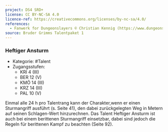 ```yaml
---
project: DS4 SRD+
license: CC BY-NC-SA 4.0
licence-ref: https://creativecommons.org/licenses/by-nc-sa/4.0/
references: 
  - Fanwerk for Dungeonslayers © Christian Kennig (https://www.dungeonslayers.net/)
source: Bruder Grimms Talentpaket 1
---
```


### Heftiger Ansturm

- Kategorie: #Talent
- Zugangsstufen:
  - KRI 4 (III)
  - BER 12 (V)
  - KMÖ 14 (III)
  - KRZ 14 (III)
  - PAL 10 (V)

Einmal alle 24 h pro Talentrang kann der Charakter,wenn er einen Sturmangriff ausführt (s. Seite 41), den dabei zurückgelegten Weg in Metern auf seinen Schlagen-Wert hinzurechnen. Das Talent Heftiger Ansturm ist auch bei einem berittenen Sturmangriff einsetzbar, dabei sind jedoch die Regeln für berittenen Kampf zu beachten (Seite 92).

